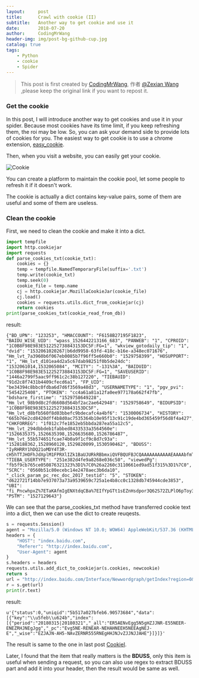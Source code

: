 ```yaml
---
layout:     post
title:      Crawl with cookie (II)
subtitle:   Another way to get cookie and use it
date:       2018-07-20
author:     CodingMrWang
header-img: img/post-bg-github-cup.jpg
catalog: true
tags:
    - Python
    - cookie
    - Spider
---
```



> This post is first created by [CodingMrWang](http://codingmrwang.github.io), 作者 [@Zexian Wang](http://github.com/codingmrwang) ,please keep the original link if you want to repost it.

### Get the cookie

In this post, I will introduce another way to get cookies and use it in your spider. Because most cookies have its time limit, if you keep refreshing them, the roi may be low. So, you can ask your demand side to provide lots of cookies for you. The easiest way to get cookie is to use a chrome extension, [easy_cookie](chrome://extensions/?id=dlkfglibdbdimhenhfmkffgapdjblici).

Then, when you visit a website, you can easily get your cookie.

![Cookie](https://ws3.sinaimg.cn/large/006tKfTcly1ftg9yssxwhj31kw0uf1ir.jpg)

You can create a platform to maintain the cookie pool, let some people to refresh it if it doesn't work.

The cookie is actually a dict contains key-value pairs, some of them are useful and some of them are useless. 

### Clean the cookie

First, we need to clean the cookie and make it into a dict. 

```python
import tempfile
import http.cookiejar
import requests
def parse_cookies_txt(cookie_txt):
    cookies = {}
    temp = tempfile.NamedTemporaryFile(suffix='.txt')
    temp.write(cookie_txt)
    temp.seek(0)
    cookie_file = temp.name
    cj = http.cookiejar.MozillaCookieJar(cookie_file)
    cj.load()
    cookies = requests.utils.dict_from_cookiejar(cj)
    return cookies
print(parse_cookies_txt(cookie_read_from_db))
```

result:

```
{"BD_UPN": "123253", "HMACCOUNT": "F6158B27195F1823", "BAIDU_WISE_UID": "wpass_1526442213166_683", "PANWEB": "1", "CPROID": "1C0B8F98E983E512252738843153DC5F:FG=1", "wkview_gotodaily_tip": "1", "dvid": "1532061020267|b6dd9958-63fd-418c-b16e-a348ec071676", "Hm_lvt_7a3960b6f067eb0085b7f96ff5e660b0": "1529758399", "HOSUPPORT": "1", "Hm_lvt_d101ea4d2a5c67dab98251f0b5de24dc": "1532061014,1532065084", "MCITY": "-131%3A", "BAIDUID": "1C0B8F98E983E512252738843153DC5F:FG=1", "SAVEUSERID": "1446a2799f5aac9ff961c2c38b127220", "TIEBAUID": "91d2c8f7431b4409cfecd6a1", "FP_UID": "be34394c8bbc0fdba6d7d6f3569a48d3", "USERNAMETYPE": "1", "pgv_pvi": "5454225408", "PTOKEN": "cc4a61a81a12fa0ee977178a662f47fb", "bdshare_firstime": "1529758649228", "Hm_lvt_98b9d8c2fd6608d564bf2ac2ae642948": "1529758649", "BIDUPSID": "1C0B8F98E983E512252738843153DC5F", "Hm_lvt_d8bfb560f8d03bbefc9bdecafc4a4bf6": "1530006734", "HISTORY": "665b76e2cd8420dff4b8d0ac7535364b10e95f13c91c19de4bd365459f56d8f4a427", "CHKFORREG": "1f012c7fe1852eb5bbda287ea55a12c5", "Hm_lvt_294dbbdeb1fabbed8433533a3564560e": "1526635375,1526635398,1526635680,1526786487", "Hm_lvt_55b574651fcae74b0a9f1cf9c8d7c93a": "1528188362,1528960120,1529820099,1530590462", "BDUSS": "IyRHRRY1hDQ21oMDY4T3R-cH5hTTJHOFhJdXplM1FPRXlIZk1BaUJURkRBbmxiQVFBQUFBJCQAAAAAAAAAAAEAAAAbfmTRQ29kaW5nTXJXYW5nAAAAAAAAAAAAAAAAAAAAAAAAAAAAAAAAAAAAAAAAAAAAAAAAAAAAAAAAAAAAAAAAAAAAAEN1UVtDdVFbY0", "TIEBA_USERTYPE": "251e382d4fe9a8268e036c50", "viewedPg": "fb5f9cb765ce050876321323%3D1%7C0%26a2260c3110661ed9ad51f315%3D1%7C0", "SCRC": "0560b51c80ecebc14e2478aec3b6da10", "_click_param_pc_rec_doc_2017_testid": "5", "STOKEN": "d622721f14bb7e937073a73a9539659c725a1e4b8cc0c1328db745944cde3853", "UBI": "fi_PncwhpxZ%7ETaKAfmIgENXtdqCBa%7EIfYpGTt1sEZnHsdpor3Q62S72ZLPlO6pToy3VsWQwl0r3rJpEzBHp", "PSTM": "1527129643"}
```

We can see that the parse\_cookies\_txt method have transferred cookie text into a dict, then we can use the dict to create reuqests.

```python
s = requests.Session()
agent = "Mozilla/5.0 (Windows NT 10.0; WOW64) AppleWebKit/537.36 (KHTML, like Gecko) Chrome/45.0.2454.101 Safari/537.36"
headers = {
    "HOST": "index.baidu.com",
    "Referer": "http://index.baidu.com",
    "User-Agent": agent
}
s.headers = headers
requests.utils.add_dict_to_cookiejar(s.cookies, newcookie)
return s
url = "http://index.baidu.com/Interface/Newwordgraph/getIndex?region=0&startdate=20180315&enddate=20180321&wordlist%5B0%5D=%E5%BF%AB%E6%89%8B"
r = s.get(url)
print(r.text)

```

result:

```
u'{"status":0,"uniqid":"5b517a027bfeb6.90573684","data":[{"key":"\\u5feb\\u624b","index":[{"period":"20180315|20180321","_all":"ER5AENvEgg5N5gHZJJNR-E55NEER-ENEZRHJNEgJgg","_pc":"Evg5NE-RENEAR-NEHAHNEEH5NEEAgNEJ-E","_wise":"EZJAJN-AH5-NAvZERNR555RNEgHHJNJvZJJNJJAHE"}]}]}'
```

The result is same to the one in last post [CookieI](http://wangzexian.top/2018/07/14/Cookie/).

Later, I found that the item that really matters is the **BDUSS**, only this item is useful when sending a request, so you can also use regex to extract BDUSS part and add it into your header, then the result would be same as well.







